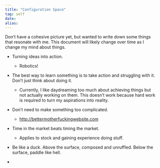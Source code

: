 ```yaml
---
title: "Configuration Space"
tag: self
date: 
alias:
---
```


Don’t have a cohesive picture yet, but wanted to write down some things that resonate with me.
This document will likely change over time as I change my mind about things.

- Turning ideas into action.
	- Robotics!
	
- The best way to learn something is to take action and struggling with it. Don’t just think about doing it.
	- Currently, I like daydreaming too much about achieving things but not actually working on them. This doesn’t work because hard work is required to turn my aspirations into reality.

- Don’t need to make something too complicated.
	- http://bettermotherfuckingwebsite.com
	
- Time in the market beats timing the market.
	- Applies to stock and gaining experience doing stuff.
	
- Be like a duck. Above the surface, composed and unruffled. Below the surface, paddle like hell.

- 